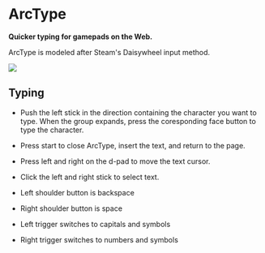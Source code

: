 # ArcType

**Quicker typing for gamepads on the Web.**

ArcType is modeled after Steam's Daisywheel input method.

![](https://arctype.seanmorr.is/example.png)

## Typing

* Push the left stick in the direction containing the character you want to type. When the group expands, press the coresponding face button to type the character.

* Press start to close ArcType, insert the text, and return to the page.

* Press left and right on the d-pad to move the text cursor.

* Click the left and right stick to select text.

* Left shoulder button is backspace

* Right shoulder button is space

* Left trigger switches to capitals and symbols

* Right trigger switches to numbers and symbols

